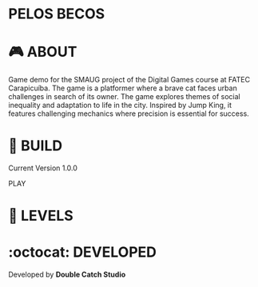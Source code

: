 # PELOS BECOS

# :video_game: ABOUT

Game demo for the SMAUG project of the Digital Games course at FATEC Carapicuíba. The game is a platformer where a brave cat faces urban challenges in search of its owner. 
The game explores themes of social inequality and adaptation to life in the city. Inspired by Jump King, it features challenging mechanics where precision is essential for success.

# :hammer: BUILD

Current Version 1.0.0 

<a src="https://games.gdevelop-app.com/game-b08c6d08-591d-4ea1-a15a-ff7018aced5b/index.html target=_blank" title="Play the game now">PLAY</a>

# :rocket: LEVELS



# :octocat: DEVELOPED

Developed by **Double Catch Studio**